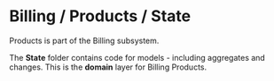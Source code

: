 # Billing / Products / State

Products is part of the Billing subsystem.
  
The **State** folder contains code for models - including aggregates and changes. This is the **domain** layer for Billing Products.
